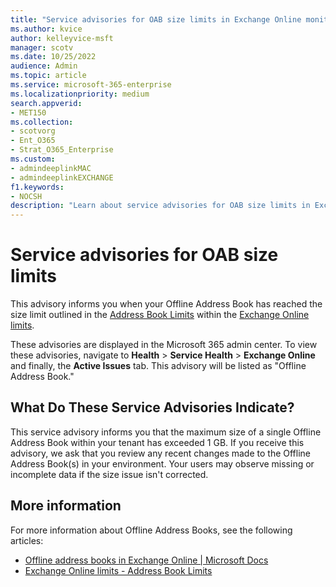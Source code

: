 ```yaml
---
title: "Service advisories for OAB size limits in Exchange Online monitoring"
ms.author: kvice
author: kelleyvice-msft
manager: scotv
ms.date: 10/25/2022
audience: Admin
ms.topic: article
ms.service: microsoft-365-enterprise
ms.localizationpriority: medium
search.appverid:
- MET150
ms.collection:
- scotvorg
- Ent_O365
- Strat_O365_Enterprise
ms.custom: 
- admindeeplinkMAC
- admindeeplinkEXCHANGE
f1.keywords:
- NOCSH
description: "Learn about service advisories for OAB size limits in Exchange Online monitoring."
---
```


# Service advisories for OAB size limits

This advisory informs you when your Offline Address Book has reached the size limit outlined in the [Address Book
Limits](/office365/servicedescriptions/exchange-online-service-description/exchange-online-limits#address-book-limits)
within the [Exchange Online limits](/office365/servicedescriptions/exchange-online-service-description/exchange-online-limits#address-book-limits).

These advisories are displayed in the Microsoft 365 admin center. To view these advisories, navigate to **Health** \> **Service Health** \> **Exchange Online** and finally, the **Active Issues** tab. This advisory will be listed as "Offline Address Book."

## What Do These Service Advisories Indicate?

This service advisory informs you that the maximum size of a single Offline Address Book within your tenant has exceeded 1 GB. If you receive this advisory, we ask that you review any recent changes made to the Offline Address Book(s) in your environment. Your users may observe missing or incomplete data if the size issue isn't corrected.

## More information

For more information about Offline Address Books, see the following articles:

- [Offline address books in Exchange Online \| Microsoft Docs](/exchange/address-books/offline-address-books/offline-address-books)
- [Exchange Online limits - Address Book Limits](/office365/servicedescriptions/exchange-online-service-description/exchange-online-limits#address-book-limits)

